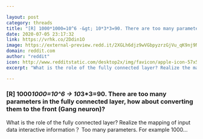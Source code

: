 ```yaml
---

layout: post
category: threads
title: "[R] 1000*1000=10^6 -&gt; 10*3*3=90. There are too many parameters in the fully connected layer, how about converting them to the front (Gang neuron)?"
date: 2020-07-05 23:17:32
link: https://vrhk.co/2Ddin1O
image: https://external-preview.redd.it/2XGLh6djz9wVGbpyzrzGjVu_qK9nj9NWe_h374hmeOw.jpg?width=250&height=130.890052356&auto=webp&crop=250:130.890052356,smart&s=9ad9eda505cfdcd4649936b2c4d944411ffcdaf6
domain: reddit.com
author: "reddit"
icon: http://www.redditstatic.com/desktop2x/img/favicon/apple-icon-57x57.png
excerpt: "What is the role of the fully connected layer? Realize the mapping of input data interactive information？ Too many parameters. For example 1000..."

---
```


### [R] 1000*1000=10^6 -&gt; 10*3*3=90. There are too many parameters in the fully connected layer, how about converting them to the front (Gang neuron)?

What is the role of the fully connected layer? Realize the mapping of input data interactive information？ Too many parameters. For example 1000...